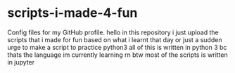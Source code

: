 # scripts-i-made-4-fun
Config files for my GitHub profile.
hello 
in this repository 
i just upload the scripts that i made for fun 
based on what i learnt that day or just a sudden urge to make a script to practice python3
all of this is written in python 3 bc thats the language im currently learning rn
btw most of the scripts is written in jupyter

